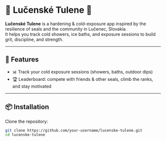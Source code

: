 # 🦭 Lučenské Tulene 🦭

**Lučenské Tulene** is a hardening & cold-exposure app inspired by the resilience of seals and the community in Lučenec, Slovakia.  
It helps you track cold showers, ice baths, and exposure sessions to build grit, discipline, and strength.

---

## 🚀 Features
- 📊 Track your cold exposure sessions (showers, baths, outdoor dips)
- 🏆 Leaderboard: compete with friends & other seals, climb the ranks, and stay motivated

---

## 📦 Installation
Clone the repository:
```bash
git clone https://github.com/your-username/lucenske-tulene.git
cd lucenske-tulene